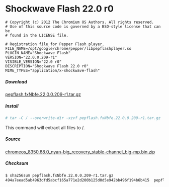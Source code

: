 Shockwave Flash 22.0 r0
=======================

``` pepper-flash.info
# Copyright (c) 2012 The Chromium OS Authors. All rights reserved.
# Use of this source code is governed by a BSD-style license that can be
# found in the LICENSE file.

# Registration file for Pepper Flash player.
FILE_NAME=/opt/google/chrome/pepper/libpepflashplayer.so
PLUGIN_NAME="Shockwave Flash"
VERSION="22.0.0.209-r1"
VISIBLE_VERSION="22.0 r0"
DESCRIPTION="Shockwave Flash 22.0 r0"
MIME_TYPES="application/x-shockwave-flash"
```

##### Download
[pepflash.fxNbfe.22.0.0.209-r1.tar.gz](pepflash.fxNbfe.22.0.0.209-r1.tar.gz)

##### Install
``` sh
# tar -C / --overwrite-dir -xzvf pepflash.fxNbfe.22.0.0.209-r1.tar.gz
```

This command will extract all files to /.


##### Source
[chromeos_8350.68.0_nyan-big_recovery_stable-channel_big-mp.bin.zip](https://dl.google.com/dl/edgedl/chromeos/recovery/chromeos_8350.68.0_nyan-big_recovery_stable-channel_big-mp.bin.zip)

##### Checksum
``` sh
$ sha256sum pepflash.fxNbfe.22.0.0.209-r1.tar.gz
494a7eead5ab4963dfd5abcf165a771e2d200b125d0d5e942bb496f194b6b415  pepflash.fxNbfe.22.0.0.209-r1.tar.gz
```

